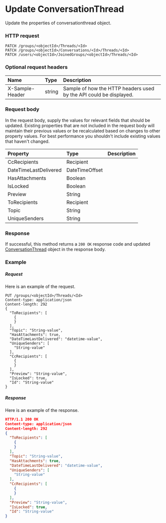 # Update ConversationThread

Update the properties of conversationthread object.
### HTTP request
```http
PATCH /groups/<objectId>/Threads/<Id>
PATCH /groups/<objectId>/Conversations/<Id>/Threads/<Id>
PATCH /users/<objectId>/JoinedGroups/<objectId>/Threads/<Id>
```
### Optional request headers
| Name       | Type | Description|
|:-----------|:------|:----------|
| X-Sample-Header  | string  | Sample of how the HTTP headers used by the API could be displayed.|

### Request body
In the request body, supply the values for relevant fields that should be updated. Existing properties that are not included in the request body will maintain their previous values or be recalculated based on changes to other property values. For best performance you shouldn't include existing values that haven't changed.

| Property	   | Type	|Description|
|:---------------|:--------|:----------|
|CcRecipients|Recipient||
|DateTimeLastDelivered|DateTimeOffset||
|HasAttachments|Boolean||
|IsLocked|Boolean||
|Preview|String||
|ToRecipients|Recipient||
|Topic|String||
|UniqueSenders|String||

### Response
If successful, this method returns a `200 OK` response code and updated [ConversationThread](../resources/conversationthread.md) object in the response body.
### Example
##### Request
Here is an example of the request.
```http
PUT /groups/<objectId>/Threads/<Id>
Content-type: application/json
Content-length: 292
{
  "ToRecipients": [
    {
    }
  ],
  "Topic": "String-value",
  "HasAttachments": true,
  "DateTimeLastDelivered": "datetime-value",
  "UniqueSenders": [
    "String-value"
  ],
  "CcRecipients": [
    {
    }
  ],
  "Preview": "String-value",
  "IsLocked": true,
  "Id": "String-value"
}
```
##### Response
Here is an example of the response.
```json
HTTP/1.1 200 OK
Content-type: application/json
Content-length: 292
{
  "ToRecipients": [
    {
    }
  ],
  "Topic": "String-value",
  "HasAttachments": true,
  "DateTimeLastDelivered": "datetime-value",
  "UniqueSenders": [
    "String-value"
  ],
  "CcRecipients": [
    {
    }
  ],
  "Preview": "String-value",
  "IsLocked": true,
  "Id": "String-value"
}
```
